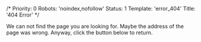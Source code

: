 /*
Priority: 0
Robots: 'noindex,nofollow'
Status: 1
Template: 'error_404'
Title: '404 Error'
*/
<p>We can not find the page you are looking for. Maybe the address of the page was wrong. Anyway, click the button below to return.</p>